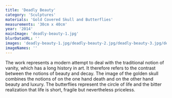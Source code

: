 ```yaml
---
title: 'Deadly Beauty'
category: 'Sculptures'
materials: 'Gold Covered Skull and Butterflies'
measurements: '30cm x 40cm'
year: '2014'
mainImage: 'deadly-beauty-1.jpg'
blurDataURL: ''
images: 'deadly-beauty-1.jpg/deadly-beauty-2.jpg/deadly-beauty-3.jpg/deadly-beauty-4.jpg/deadly-beauty-5.jpg'
imageNames: ''
---
```


The work represents a modern attempt to deal with the traditional notion of vanity, which has a long history in art. It therefore refers to the contrast between the notions of beauty and decay. The image of the golden skull combines the notions of on the one hand death and on the other hand beauty and luxury. The butterflies represent the circle of life and the bitter realization that life is short, fragile but nevertheless priceless.